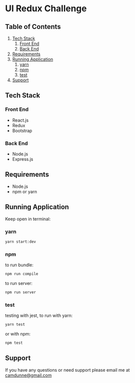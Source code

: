 # UI Redux Challenge

## Table of Contents

1. [Tech Stack](#tech-stack)
    1. [Front End](#front-end)
    1. [Back End](#back-end)
1. [Requirements](#requirements)
1. [Running Application](#running-application)
    1. [yarn](#yarn)
    1. [npm](#npm)
    1. [test](#test)
1. [Support](#support)

## Tech Stack

### Front End
- React.js
- Redux
- Bootstrap

### Back End
- Node.js
- Express.js

## Requirements
- Node.js
- npm or yarn

## Running Application
Keep open in terminal:
### yarn
```sh
yarn start:dev
```

### npm
to run bundle:
```sh
npm run compile
```
to run server:
```sh
npm run server
```

### test
testing with jest, to run with yarn:
```sh
yarn test
```
  or with npm:
```sh
npm test
```

## Support
If you have any questions or need support please email me at camdunne@gmail.com
